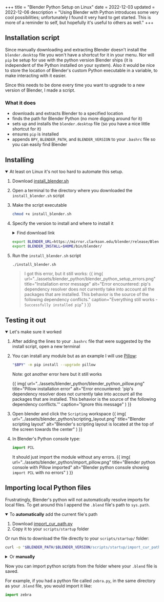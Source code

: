 +++
title = "Blender Python Setup on Linux"
date = 2022-12-03
updated = 2022-12-06
description = "Using Blender with Python introduces some very cool possibilities; unfortunately I found it very hard to get started.  This is more of a reminder to self, but hopefully it's useful to others as well."
+++

## Installation script

Since manually downloading and extracting Blender doesn't install the `blender.desktop` file you won't have a shortcut for it in your menu.  Nor will `pip` be setup for use with the python version Blender ships (it is independent of the Python installed on your system).  Also it would be nice to store the location of Blender's custom Python executable in a variable, to make interacting with it easier.

Since this needs to be done every time you want to upgrade to a new version of Blender, I made a script.

### What it does

- downloads and extracts Blender to a specified location
- finds the path for Blender Python (no more digging around for it)
- sets up and installs the `blender.desktop` file (so you have a nice little shortcut for it)
- ensures `pip` is installed
- appends `BPY`, `BLENDER_PATH`, and `BLENDER_VERSION` to your `.bashrc` file so you can easily find Blender



## Installing
<details open="open">
<summary>
At least on Linux it's not too hard to automate this setup.
</summary>

1. Download [install_blender.sh](../assets/blender_python/install_blender.sh)
2. Open a terminal to the directory where you downloaded the `install_blender.sh` script
3. Make the script executable
    ```bash
    chmod +x install_blender.sh
    ```

4. Specify the version to install and where to install it 
    <details><summary>Find download link</summary>
    
    To find the url for the blender `.tar.xz` archive:
    
    <ol>
    <li>Go to <a href="https://www.blender.org/about/website/" target="_blank" rel="noreferrer noopener">Blender.org > About > Website</a></li>
    <li>Choose a mirror from the section titled <b>External Mirrors</b></li>
    <li>Choose the <b>release</b> folder</li>
    <li>Choose the folder with the latest version</li>
    <li>Copy the link for the file ending with <code>-linux-x64.tar.xz</code></li>
    </ol>
    </details>

    ```bash
    export BLENDER_URL=https://mirror.clarkson.edu/blender/release/Blender3.3/blender-3.3.1-linux-x64.tar.xz
    export BLENDER_INSTALL=$HOME/bin/blender/
    ```

5. Run the `install_blender.sh` script
    
    ```bash
    ./install_blender.sh
    ```
    
    > I got this error, but it still works:
        {{
            img(
                url="../assets/blender_python/blender_python_setup_errors.png"
                title="Installation error message"
                alt="Error encountered: pip's dependency resolver does not currently take into account all the packages that are installed.  This behavior is the source of the following dependency conflicts."
                caption="Everything still works - <code>Successfully installed pip</code>"
            )
        }}
</details>


## Testing it out
<details open="open">
<summary>Let's make sure it worked</summary>


1. After adding the lines to your `.bashrc` file that were suggested by the install script, open a new terminal

2. You can install any module but as an example I will use <a href="https://pillow.readthedocs.io/en/stable/" target="_blank" rel="noreferrer noopener">Pillow</a>:

    ```bash
    "$BPY" -m pip install --upgrade pillow
    ```

    Note: got another error here but it still works
    
    {{
    img(
        url="../assets/blender_python/blender_python_pillow.png"
        title="Pillow installation error"
        alt="Error encountered: 'pip's dependency resolver does not currently take into account all the packages that are installed.  This behavior is the source of the following dependency conflicts.'"
        caption="Ignore this message"
    )
}}

3. Open blender and click the `Scripting` workspace
    {{
        img(
            url="../assets/blender_python/scripting_layout.png"
            title="Blender scripting layout"
            alt="Blender's scripting layout is located at the top of the screen towards the center"
        )
    }}

4. In Blender's Python console type:
    
    ```python
    import PIL
    ```
    
    It should just import the module without any errors.
    {{
        img(
            url="../assets/blender_python/import_pillow.png"
            title="Blender python console with Pillow imported"
            alt="Blender python console showing `import PIL` with no errors"
        )
    }}

</details>

## Importing local Python files


Frustratingly, Blender's python will not automatically resolve imports for local files.  To get around this I append the `.blend` file's path to `sys.path`.

<details open="true">
<summary>To <b>automatically</b> add the current file's path</summary>

1. Download [import_cur_path.py](../assets/blender_python/import_cur_path.py) 
2. Copy it to your `scripts/startup` folder

Or run this to download the file directly to your `scripts/startup/` folder: 

```bash
curl -o "$BLENDER_PATH/$BLENDER_VERSION/scripts/startup/import_cur_path.py" "{{ get_path(path='assets/blender_python/import_cur_path.py') }}"
```

</details>

<details>
    <summary>Or <b>manually</b></summary>
    
Paste the following into your python console:

```python
import sys
import os
import bpy
dir = os.path.dirname(bpy.data.filepath)
if not dir in sys.path:
    sys.path.append(dir)
```

</details>


Now you can import python scripts from the folder where your `.blend` file is saved.

For example, if you had a python file called `zebra.py`, in the same directory as your `.blend` file, you would import it like:

```python
import zebra
```

